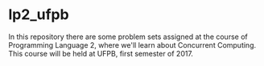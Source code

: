 # lp2_ufpb
In this repository there are some problem sets assigned at the course of Programming Language 2, where we'll learn about Concurrent Computing. This course will be held at UFPB, first semester of 2017.
